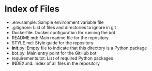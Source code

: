 # Index of Files

- .env.sample: Sample environment variable file
- .gitignore: List of files and directories to ignore in git
- Dockerfile: Docker configuration for running the bot
- README.md: Main readme file for the repository
- STYLE.md: Style guide for the repository
- __init__.py: Empty file to indicate that this directory is a Python package
- bot.py: Main entry point for the GitHub bot
- requirements.txt: List of required Python packages
- INDEX.md: Index of all files in the repository